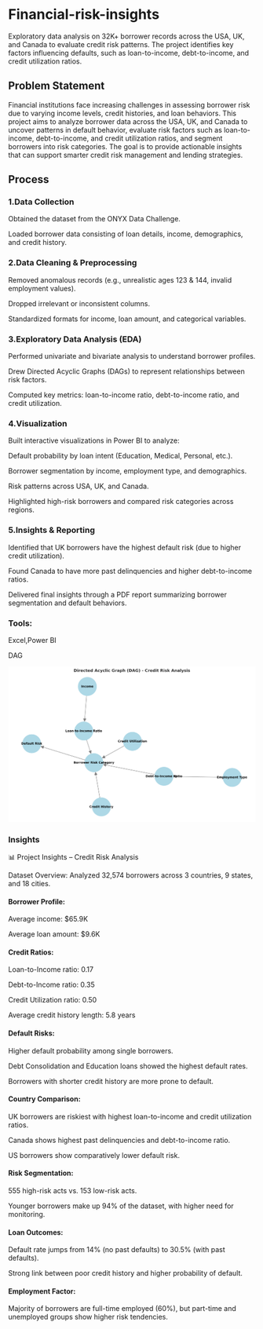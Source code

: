 # Financial-risk-insights
Exploratory data analysis on 32K+ borrower records across the USA, UK, and Canada to evaluate credit risk patterns. The project identifies key factors influencing defaults, such as loan-to-income, 
debt-to-income, and credit utilization ratios.
## Problem Statement
Financial institutions face increasing challenges in assessing borrower risk due to varying income levels, credit histories, and loan behaviors.
This project aims to analyze borrower data across the USA, UK, and Canada to uncover patterns in default behavior, evaluate risk factors such as loan-to-income, debt-to-income,
and credit utilization ratios, and segment borrowers into risk categories. The goal is to provide actionable insights that can support smarter credit risk management and lending strategies.

## Process

### 1.Data Collection

Obtained the dataset from the ONYX Data Challenge.

Loaded borrower data consisting of loan details, income, demographics, and credit history.

### 2.Data Cleaning & Preprocessing

Removed anomalous records (e.g., unrealistic ages 123 & 144, invalid employment values).

Dropped irrelevant or inconsistent columns.

Standardized formats for income, loan amount, and categorical variables.

### 3.Exploratory Data Analysis (EDA)

Performed univariate and bivariate analysis to understand borrower profiles.

Drew Directed Acyclic Graphs (DAGs) to represent relationships between risk factors.

Computed key metrics: loan-to-income ratio, debt-to-income ratio, and credit utilization.

### 4.Visualization

Built interactive visualizations in Power BI to analyze:

Default probability by loan intent (Education, Medical, Personal, etc.).

Borrower segmentation by income, employment type, and demographics.

Risk patterns across USA, UK, and Canada.

Highlighted high-risk borrowers and compared risk categories across regions.

### 5.Insights & Reporting

Identified that UK borrowers have the highest default risk (due to higher credit utilization).

Found Canada to have more past delinquencies and higher debt-to-income ratios.

Delivered final insights through a PDF report summarizing borrower segmentation and default behaviors.
### Tools: 
Excel,Power BI

DAG

![image_alt](https://github.com/srividya1821/Financial-risk-insights-uncovering-borrower-default-trends-with-data-analytics/blob/166c46311ecd8fab63d0f5e0003ee3048b40e3da/Credit_Risk_DAG.png)
### Insights
📊 Project Insights – Credit Risk Analysis

Dataset Overview: Analyzed 32,574 borrowers across 3 countries, 9 states, and 18 cities.

 #### Borrower Profile:

Average income: $65.9K

Average loan amount: $9.6K

 #### Credit Ratios:

Loan-to-Income ratio: 0.17

Debt-to-Income ratio: 0.35

Credit Utilization ratio: 0.50

Average credit history length: 5.8 years

#### Default Risks:

Higher default probability among single borrowers.

Debt Consolidation and Education loans showed the highest default rates.

Borrowers with shorter credit history are more prone to default.

#### Country Comparison:

UK borrowers are riskiest with highest loan-to-income and credit utilization ratios.

Canada shows highest past delinquencies and debt-to-income ratio.

US borrowers show comparatively lower default risk.

#### Risk Segmentation:

555 high-risk acts vs. 153 low-risk acts.

Younger borrowers make up 94% of the dataset, with higher need for monitoring.

#### Loan Outcomes:

Default rate jumps from 14% (no past defaults) to 30.5% (with past defaults).

Strong link between poor credit history and higher probability of default.

#### Employment Factor:

Majority of borrowers are full-time employed (60%), but part-time and unemployed groups show higher risk tendencies.



